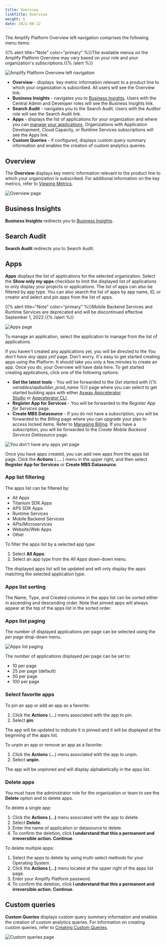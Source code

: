 ```yaml
---
title: Overview
linkTitle: Overview
weight: 5
date: 2021-08-12
---
```


The Amplify Platform Overview left navigation comprises the following menu items:

{{% alert title="Note" color="primary" %}}The available menus on the Amplify Platform Overview may vary based on your role and your organization's subscriptions.{{% /alert %}}

![Amplify Platform Overview left navigation](/Images/dashboard_left_menu.png)

* **Overview** - displays  key metric information relevant to a product line to which your organization is subscribed. All users will see the Overview link.
* **Business Insights** - navigates you to [Business Insights](https://docs.axway.com/bundle/amplify-central/page/docs/get_actionable_insights/index.html). Users with the Central Admin and Developer roles will see the Business Insights link.
* **Search Audit** - navigates you to the Search Audit. Users with the Auditor role will see the Search Audit link.
* **Apps** - displays the list of applications for your organization and where you can [manage your applications](/docs/management_guide/managing_applications/). Organizations with Application Development, Cloud Capacity, or Runtime Services subscriptions will see the Apps link.
* **Custom Queries** - if configured, displays custom query summary information and enables the creation of custom analytics queries.

## Overview

The **Overview** displays key metric information relevant to the product line to which your organization is subscribed. For additional information on the key metrics, refer to [Viewing Metrics](/docs/management_guide/managing_applications/viewing_metrics/).

![Overview page](/Images/dasbhoard_home_overview_tab.png)

## Business Insights

**Business Insights** redirects you to [Business Insights](https://docs.axway.com/bundle/amplify-central/page/docs/get_actionable_insights/index.html).

## Search Audit

<!-- TODO: link to Search Audit page in Flow Manager docs -->
**Search Audit** redirects you to Search Audit.

## Apps

**Apps** displays the list of applications for the selected organization. Select the **Show only my apps** checkbox to limit the displayed list of applications to only display your projects or applications. The list of apps can also be filtered by app type. You can also search the list of apps by app name, ID, or creator and select and pin apps from the list of apps.

{{% alert title="Note" color="primary" %}}Mobile Backend Services and Runtime Services are deprecated and will be discontinued effective September 1, 2022.{{% /alert %}}

![Apps page](/Images/dashboard_apps_home_tab.png)

To manage an application, select the application to manage from the list of applications.

If you haven't created any applications yet, you will be directed to the *You don't have any apps yet!* page. Don't worry. It's easy to get started creating apps using the Platform. It should take you only a few minutes to create an app. Once you do, your Overview will have data here. To get started creating applications, click one of the following options:

* **Get the latest tools** - You will be forwarded to the *Get started with {{% variables/apibuilder_prod_name %}}* page where you can select to get started building apps with either [Axway Appcelerator Studio](https://docs.axway.com/bundle/Appcelerator_Studio_allOS_en/page/axway_appcelerator_studio.html) or [Appcelerator CLI](https://docs.axway.com/bundle/Appcelerator_CLI_allOS_en/page/appcelerator_cli.html).
* **Register App for Services** - You will be forwarded to the *Register App for Services* page.
* **Create MBS Datasource** - If you do not have a subscription, you will be forwarded to the *Billing* page where you can upgrade your plan to access locked items. Refer to [Managing Billing](/docs/management_guide/managing_billing/). If you have a subscription, you will be forwarded to the *Create Mobile Backend Services Datasource* page.

![You don't have any apps yet page](/Images/dashboard_home_no_apps.png)

Once you have apps created, you can add new apps from the apps list page. Click the **Actions** ( **...** ) menu in the upper right, and then select **Register App for Services** or **Create MBS Datasource**.

### App list filtering

The apps list can be filtered by:

* All Apps
* Titanium SDK Apps
* APS SDK Apps
* Runtime Services
* Mobile Backend Services
* APIs/Microservices
* Website/Web Apps
* Other

To filter the apps list by a selected app type:

1. Select **All Apps**.
2. Select an app type from the *All Apps* down-down menu.

The displayed apps list will be updated and will only display the apps matching the selected application type.

### Apps list sorting

The Name, Type, and Created columns in the apps list can be sorted either in ascending and descending order. Note that pinned apps will always appear at the top of the apps list in the sorted order.

### Apps list paging

The number of displayed applications per page can be selected using the *per page* drop-down menu.

![Apps list paging](/Images/application_list_paging.png)

The number of applications displayed per page can be set to:

* 10 per page
* 25 per page (default)
* 50 per page
* 100 per page

### Select favorite apps

To pin an app or add an app as a favorite:

1. Click the **Actions** (**...**) menu associated with the app to pin.
2. Select **pin**.

The app will be updated to indicate it is pinned and it will be displayed at the beginning of the apps list.

To unpin an app or remove an app as a favorite:

1. Click the **Actions** (**...**) menu associated with the app to unpin.
2. Select **unpin**.

The app will be unpinned and will display alphabetically in the apps list.

### Delete apps

You must have the administrator role for the organization or team to see the **Delete** option and to delete apps.

To delete a single app:

1. Click the **Actions (...)** menu associated with the app to delete.
2. Select **Delete**.
3. Enter the name of application or datasource to delete.
4. To confirm the deletion, click **I understand that this a permanent and irreversible action. Continue**.

To delete multiple apps:

1. Select the apps to delete by using multi-select methods for your Operating System.
2. Click the **Actions (...)** menu located at the upper right of the apps list page.
3. Enter your Amplify Platform password.
4. To confirm the deletion, click **I understand that this a permanent and irreversible action. Continue**.

## Custom queries

**Custom Queries** displays custom query summary information and enables the creation of custom analytics queries. For information on creating custom queries, refer to [Creating Custom Queries](/docs/management_guide/managing_applications/creating_custom_queries/).

![Custom queries page](/Images/dashboard_home_custom_queries_tab.png)
